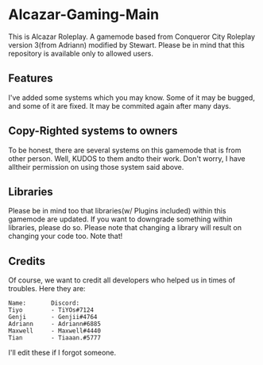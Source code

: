 # Alcazar-Gaming-Main

This is Alcazar Roleplay. A gamemode based from Conqueror City Roleplay version 3(from Adriann) modified by Stewart.
Please be in mind that this repository is available only to allowed users. 

## Features

I've added some systems which you may know. Some of it may be bugged, and some of it are fixed. It may be commited again after many days.

## Copy-Righted systems to owners
To be honest, there are several systems on this gamemode that is from other person. Well, KUDOS to them andto their work. Don't worry, I have alltheir permission on using those system said above.

## Libraries
Please be in mind too that libraries(w/ Plugins included) within this gamemode are updated. If you want to downgrade something within libraries, please do so. Please note that changing a library will result on changing your code too. Note that!

## Credits
Of course, we want to credit all developers who helped us in times of troubles. Here they are:

```
Name:       Discord:
Tiyo        - TiYOs#7124
Genji       - Genjii#4764
Adriann     - Adriann#6885
Maxwell     - Maxwell#4440
Tian        - Tiaaan.#5777
```

I'll edit these if I forgot someone.